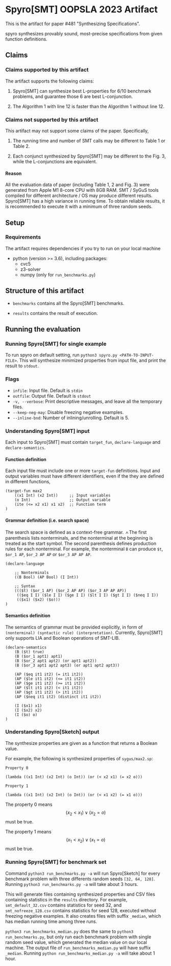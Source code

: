 # Spyro[SMT] OOPSLA 2023 Artifact

This is the artifact for paper #481 "Synthesizing Specifications". 

spyro synthesizes provably sound, most-precise specifications from given function definitions.


## Claims

### Claims supported by this artifact

The artifact supports the following claims:

1. Spyro[SMT] can synthesize best L-properties for 6/10 benchmark problems, and guarantee those 6 are best L-conjunction.

2. The Algorithm 1 with line 12 is faster than the Algorithm 1 without line 12.


### Claims not supported by this artifact

This artifact may not support some claims of the paper. Specifically,

1. The running time and number of SMT calls may be different to Table 1 or Table 2.

2. Each conjunct synthesized by Spyro[SMT] may be different to the Fig. 3, while the L-conjunctions are equivalent.

#### Reason

All the evaluation data of paper (including Table 1, 2 and Fig. 3) were generated from Apple M1 8-core CPU with 8GB RAM.
SMT / SyGuS tools compiled for different architecture / OS may produce different results.
Spyro[SMT] has a high variance in running time. To obtain reliable results, it is recommended to execute it with a minimum of three random seeds.

## Setup

### Requirements

The artifact requires dependencies if you try to run on your local machine

* python (version >= 3.6), including packages:
    * cvc5
    * z3-solver
    * numpy (only for `run_benchmarks.py`)


## Structure of this artifact

* `benchmarks` contains all the Spyro[SMT] benchmarks.

* `results` contains the result of execution.



## Running the evaluation

### Running Spyro[SMT] for single example

To run spyro on default setting, run `python3 spyro.py <PATH-TO-INPUT-FILE>`.
This will synthesize minimized properties from input file, and print the result to `stdout`.

### Flags

* `infile`: Input file. Default is `stdin`
* `outfile`: Output file. Default is `stdout`
* `-v, --verbose`: Print descriptive messages, and leave all the temporary files.
* `--keep-neg-may`: Disable freezing negative examples.
* `--inline-bnd`: Number of inlining/unrolling. Default is 5.


### Understanding Spyro[SMT] input

Each input to Spyro[SMT] must contain `target_fun`, `declare-language` and `declare-semantics`.


#### Function definition

Each input file must include one or more `target-fun` definitions. 
Input and output variables must have different identifiers, even if the they are defined in different functions,

```
(target-fun max2 
    ((x1 Int) (x2 Int))     ;; Input variables
    (o Int)                 ;; Output variable
    (ite (<= x2 x1) x1 x2)  ;; Function term
)
```

#### Grammar definition (i.e. search space)

The search space is defined as a context-free grammar. 
ㅅThe first parenthesis lists nonterminals, and the nonterminal at the beginning is treated as the start symbol. The second parenthesis defines production rules for each nonterminal.
For example, the nonterminal `B` can produce `$t`, `$or_1 AP`, `$or_2 AP AP` or `$or_3 AP AP AP`.

```
(declare-language
    
    ;; Nonterminals
    ((B Bool) (AP Bool) (I Int))

    ;; Syntax
    ((($t) ($or_1 AP) ($or_2 AP AP) ($or_3 AP AP AP))
     (($eq I I) ($le I I) ($ge I I) ($lt I I) ($gt I I) ($neq I I))
     (($x1) ($x2) ($o)))
)
```



#### Semantics definition

The semantics of grammar must be provided explicitly, in form of `(nonterminal) (syntactic rule) (interpretation)`.
Currently, Spyro[SMT] only supports LIA and Boolean operations of SMT-LIB.

```
(declare-semantics 
    (B ($t) true)
    (B ($or_1 apt1) apt1)
    (B ($or_2 apt1 apt2) (or apt1 apt2))
    (B ($or_3 apt1 apt2 apt3) (or apt1 apt2 apt3))

    (AP ($eq it1 it2) (= it1 it2))
    (AP ($le it1 it2) (<= it1 it2))
    (AP ($ge it1 it2) (>= it1 it2))
    (AP ($lt it1 it2) (< it1 it2))
    (AP ($gt it1 it2) (> it1 it2))
    (AP ($neq it1 it2) (distinct it1 it2))

    (I ($x1) x1)
    (I ($x2) x2)
    (I ($o) o)
)
```

### Understanding Spyro[Sketch] output

The synthesize properties are given as a function that returns a Boolean value.

For example, the following is synthesized properties of `sygus/max2.sp`:

```
Property 0

(lambda ((x1 Int) (x2 Int) (o Int)) (or (< x2 x1) (= x2 o)))

Property 1

(lambda ((x1 Int) (x2 Int) (o Int)) (or (< x1 x2) (= x1 o)))
```

The property 0 means
$$(x_2 < x_1) \vee (x_2 = o)$$
must be true.

The property 1 means
$$(x_1 < x_2) \vee (x_1 = o)$$
must be true.

### Running Spyro[SMT] for benchmark set

Command `python3 run_benchmarks.py -a` will run Spyro[Sketch] for every benchmark problem with three differents random seeds `[32, 64, 128]`. Running `python3 run_benchmarks.py -a` will take about 3 hours.

This will generate files containing synthesized properties and CSV files containing statistics in the `results` directory. For example, `smt_default_32.csv` contains statistics for seed 32, and `smt_nofreeze_128.csv` contains statistics for seed 128, executed without freezing negative examples.
It also creates files with suffix `_median`, which has median running time among three runs.

`python3 run_benchmarks_median.py` does the same to `python3 run_benchmarks.py`, but only run each benchmark problem with single random seed value, which generated the median value on our local machine. The output file of `run_benchmarks_median.py` will have suffix `_median`. Running `python run_benchmarks_median.py -a` will take about 1 hour. 
